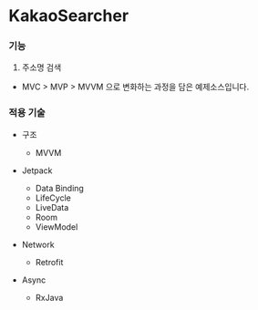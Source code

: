 # KakaoSearcher

### 기능
1. 주소명 검색
- MVC > MVP > MVVM 으로 변화하는 과정을 담은 예제소스입니다.


### 적용 기술
- 구조
  - MVVM
- Jetpack
  - Data Binding
  - LifeCycle
  - LiveData
  - Room
  - ViewModel
  
- Network
  - Retrofit
  
- Async
  - RxJava
